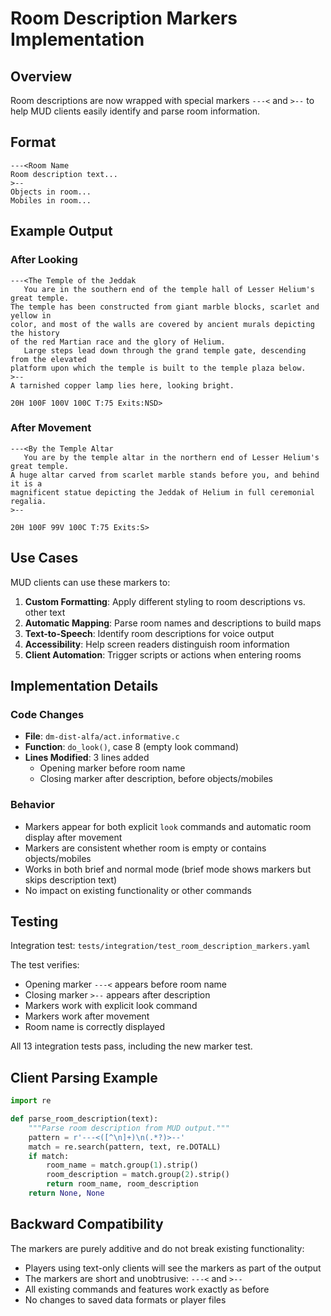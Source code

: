 # Room Description Markers Implementation

## Overview

Room descriptions are now wrapped with special markers `---<` and `>--` to help MUD clients easily identify and parse room information.

## Format

```
---<Room Name
Room description text...
>--
Objects in room...
Mobiles in room...
```

## Example Output

### After Looking
```
---<The Temple of the Jeddak
   You are in the southern end of the temple hall of Lesser Helium's great temple.
The temple has been constructed from giant marble blocks, scarlet and yellow in
color, and most of the walls are covered by ancient murals depicting the history
of the red Martian race and the glory of Helium.
   Large steps lead down through the grand temple gate, descending from the elevated
platform upon which the temple is built to the temple plaza below.
>--
A tarnished copper lamp lies here, looking bright.

20H 100F 100V 100C T:75 Exits:NSD> 
```

### After Movement
```
---<By the Temple Altar
   You are by the temple altar in the northern end of Lesser Helium's great temple.
A huge altar carved from scarlet marble stands before you, and behind it is a
magnificent statue depicting the Jeddak of Helium in full ceremonial regalia.
>--

20H 100F 99V 100C T:75 Exits:S> 
```

## Use Cases

MUD clients can use these markers to:

1. **Custom Formatting**: Apply different styling to room descriptions vs. other text
2. **Automatic Mapping**: Parse room names and descriptions to build maps
3. **Text-to-Speech**: Identify room descriptions for voice output
4. **Accessibility**: Help screen readers distinguish room information
5. **Client Automation**: Trigger scripts or actions when entering rooms

## Implementation Details

### Code Changes

- **File**: `dm-dist-alfa/act.informative.c`
- **Function**: `do_look()`, case 8 (empty look command)
- **Lines Modified**: 3 lines added
  - Opening marker before room name
  - Closing marker after description, before objects/mobiles

### Behavior

- Markers appear for both explicit `look` commands and automatic room display after movement
- Markers are consistent whether room is empty or contains objects/mobiles
- Works in both brief and normal mode (brief mode shows markers but skips description text)
- No impact on existing functionality or other commands

## Testing

Integration test: `tests/integration/test_room_description_markers.yaml`

The test verifies:
- Opening marker `---<` appears before room name
- Closing marker `>--` appears after description
- Markers work with explicit look command
- Markers work after movement
- Room name is correctly displayed

All 13 integration tests pass, including the new marker test.

## Client Parsing Example

```python
import re

def parse_room_description(text):
    """Parse room description from MUD output."""
    pattern = r'---<([^\n]+)\n(.*?)>--'
    match = re.search(pattern, text, re.DOTALL)
    if match:
        room_name = match.group(1).strip()
        room_description = match.group(2).strip()
        return room_name, room_description
    return None, None
```

## Backward Compatibility

The markers are purely additive and do not break existing functionality:
- Players using text-only clients will see the markers as part of the output
- The markers are short and unobtrusive: `---<` and `>--`
- All existing commands and features work exactly as before
- No changes to saved data formats or player files
